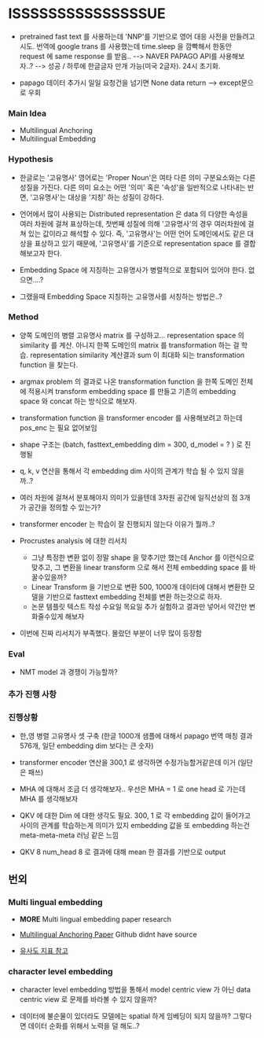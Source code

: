 # ISSSSSSSSSSSSSSSUE 

- pretrained fast text 를 사용하는데 'NNP'를 기반으로 영어 대응 사전을 만들려고 시도. 번역에 google trans 를 사용했는데 time.sleep 을 깜빡해서 한동안 request 에 same response 를 받음..
   --> NAVER PAPAGO API를 사용해보자..? --> 성공 / 하루에 한글글자 만개 가능(미국 2글자). 24시 초기화. 
   
- papago 데이터 추가시 일일 요청건을 넘기면 None data return --> except문으로 우회 

### Main Idea

- Multilingual Anchoring
- Multilingual Embedding

### Hypothesis

- 한글로는 '고유명사' 영어로는 'Proper Noun'은 여타 다른 의미 구분요소와는 다른 성질을 가진다. 다른 의미 요소는 어떤 '의미' 혹은 '속성'을 일반적으로 나타내는 반면, '고유명사'는 대상을 '지칭' 하는 성질이 강하다.

- 언어에서 많이 사용되는 Distributed representation 은 data 의 다양한 속성을 여러 차원에 걸쳐 표상하는데, 첫번째 성질에 의해 '고유명사'의 경우 여러차원에 걸쳐 있는 값이라고 해석할 수 있다. 즉, '고유명사'는 어떤 언어 도메인에서도 같은 대상을 표상하고 있기 때문에, '고유명사'를 기준으로 representation space 를 결합해보고자 한다.

- Embedding Space 에 지칭하는 고유명사가 병렬적으로 포함되어 있어야 한다. 없으면....? 

- 그랬을때 Embedding Space 지칭하는 고유명사를 서칭하는 방법은..? 

### Method

- 양쪽 도메인의 병렬 고유명사 matrix 를 구성하고... representation space 의 similarity 를 계산. 아니지 한쪽 도메인의 matrix 를 transformation 하는 걸 학습. representation similarity 계산결과 sum 이 최대화 되는 transformation function 을 찾는다.

- argmax problem 의 결과로 나온 transformation function 을 한쪽 도메인 전체에 적용시켜 transform embedding space 를 만들고 기존의 embedding space 와 concat 하는 방식으로 해보자.

- transformation function 을 transformer encoder 를 사용해보려고 하는데 pos_enc 는 필요 없어보임

- shape 구조는 (batch, fasttext_embedding dim = 300, d_model = ? ) 로 진행될 

- q, k, v 연산을 통해서 각 embedding dim 사이의 관계가 학습 될 수 있지 않을까..? 

- 여러 차원에 걸쳐서 분포해야지 의미가 있을텐데 3차원 공간에 일직선상의 점 3개가 공간을 정의할 수 있는가?

- transformer encoder 는 학습이 잘 진행되지 않는다 이유가 뭘까..?

- Procrustes analysis 에 대한 리서치 
   - 그냥 특정한 변환 없이 정말 shape 을 맞추기만 했는데 Anchor 를 이런식으로 맞추고, 그 변환을 linear transform 으로 해서 전체 embedding space 를 바꿀수있을까?
   - Linear Transform 을 기반으로 변환 500, 1000개 데이터에 대해서 변환한 모델을 기반으로 fasttext embedding 전체를 변환 하는것으로 하자. 
   - 논문 템플릿 텍스트 작성 수요일 목요일 추가 실험하고 결과만 넣어서 약간만 변화줄수있게 해보자 

- 이번에 진짜 리서치가 부족했다. 몰랐던 부분이 너무 많이 등장함



### Eval

- NMT model 과 경쟁이 가능할까? 


### 추가 진행 사항


### 진행상황 

- 한,영 병렬 고유명사 셋 구축 (한글 1000개 샘플에 대해서 papago 번역 매칭 결과 576개, 일단 embedding dim 보다는 큰 숫자)
- transformer encoder 연산을 300,1 로 생각하면 수정가능할거같은데 이거 (일단은 패쓰)

- MHA 에 대해서 조금 더 생각해보자.. 우선은 MHA = 1 로 one head 로 가는데 MHA 를 생각해보자 
- QKV 에 대한 Dim 에 대한 생각도 필요. 300, 1 로 각 embedding 값이 들어가고 사이의 관계를 학습하는게 의미가 있지 embedding 값을 또 embedding 하는건 meta-meta-meta 러닝 같은 느낌
- QKV 8 num_head 8 로 결과에 대해 mean 한 결과를 기반으로 output 


## 번외

### Multi lingual embedding
- **MORE** Multi lingual embedding paper research

- [Multilingual Anchoring Paper](https://github.com/forest-snow/mtanchor_demo) Github didnt have source

- [유사도 지표 참고](https://data-science-hi.tistory.com/150)

### character level embedding
- character level embedding 방법을 통해서 model centric view 가 아닌 data centric view 로 문제를 바라볼 수 있지 않을까?

- 데이터에 불순물이 있더라도 모델에는 spatial 하게 임베딩이 되지 않을까? 그렇다면 데이터 순화를 위해서 노력을 덜 해도..? 
